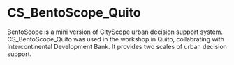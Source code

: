 # CS_BentoScope_Quito
BentoScope is a mini version of CityScope urban decision support system. CS_BentoScope_Quito was used in the workshop in Quito, collabrating with Intercontinental Development Bank. It provides two scales of urban decision support. 